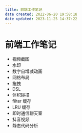 ```yaml
---
title: 前端工作笔记
date created: 2022-06-20 19:58:18
date updated: 2023-11-25 14:37:22
---
```


# 前端工作笔记

- 视频截图
- 水印
- 数字自增减动画
- 网格布局
- 拖拽
- DSL
- 体积碰撞
- filter 缓存
- LRU 缓存
- 即时通信聊天室
- 抖音视频
- 静态代码分析

